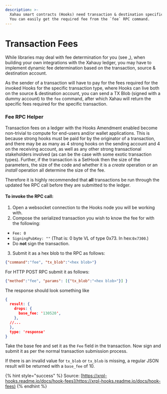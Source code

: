 ```yaml
---
description: >-
  Xahau smart contracts (Hooks) need transaction & destination specific fees.
  You can easily get the required fee from the `fee` RPC command.
---
```


# Transaction Fees

While libraries may deal with fee determination for you (see [.](./ "mention")), when building your own integrations with the Xahauy ledger, you may have to implement dynamic fee determination based on the transaction, source & destination account.

As the sender of a transaction will have to pay for the fees required for the invoked Hooks for the specific transaction type, where Hooks can live both on the source & destination account, you can send a TX Blob (signed with a dummy account) to the `fee` command, after which Xahau will return the specific fees required for the specific transaction.

### Fee RPC Helper

Transaction fees on a ledger with the Hooks Amendment enabled become non-trivial to compute for end-users and/or wallet applications. This is because strong hooks must be paid for by the originator of a transaction, and there may be as many as 4 strong hooks on the sending account and 4 on the receiving account, as well as any other strong transactional stakeholders involved (as can be the case with some exotic transaction types). Further, if the transaction is a SetHook then the size of the parameters, the size of the code and whether it is a _create_ operation or an _install_ operation all determine the size of the fee.

Therefore it is highly recommended that **all** transactions be run through the updated fee RPC call before they are submitted to the ledger.

#### To invoke the RPC call:

1. Open a websocket connection to the Hooks node you will be working with.
2. Compose the serialized transaction you wish to know the fee for with the following:

* `Fee: 0`
* `SigningPubKey: ""` (That is: 0 byte VL of type 0x73. In hex:`0x7300`.)
* Do **not** sign the transaction.

3. Submit it as a hex blob to the RPC as follows:

```json
{"command":"fee", "tx_blob":"<hex blob>"}
```

For HTTP POST RPC submit it as follows:

```json
{"method":"fee", "params": [{"tx_blob":"<hex blob>"}] }
```

The response should look something like

```json
{
  result: {
    drops: {
      base_fee: '130520',
    },
  //...
  },
  type: 'response'
}
```

Take the base fee and set it as the `Fee` field in the transaction. Now sign and submit it as per the normal transaction submission process.

If there is an invalid value for `tx_blob` or `tx_blob` is missing, a regular JSON result will be returned with a `base_fee` of 10.

{% hint style="success" %}
Source: [https://xrpl-hooks.readme.io/docs/hook-fees](https://xrpl-hooks.readme.io/docs/hook-fees)
{% endhint %}
